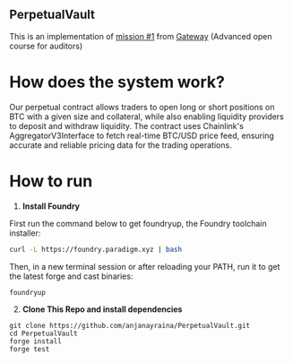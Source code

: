 ## PerpetualVault


This is an implementation of [mission #1](https://guardianaudits.notion.site/Mission-1-Perpetuals-028ca44faa264d679d6789d5461cfb13)
from [Gateway](https://twitter.com/intogateway) (Advanced open course for auditors)

# How does the system work?
Our perpetual contract allows traders to open long or short positions on BTC with a given size and collateral, while also enabling liquidity providers to deposit and withdraw liquidity. The contract uses Chainlink's AggregatorV3Interface to fetch real-time BTC/USD price feed, ensuring accurate and reliable pricing data for the trading operations.

# How to run
1.  **Install Foundry**

First run the command below to get foundryup, the Foundry toolchain installer:

``` bash
curl -L https://foundry.paradigm.xyz | bash
```

Then, in a new terminal session or after reloading your PATH, run it to get the latest forge and cast binaries:

``` console
foundryup
```

2. **Clone This Repo and install dependencies**
``` 
git clone https://github.com/anjanayraina/PerpetualVault.git
cd PerpetualVault
forge install
forge test
```